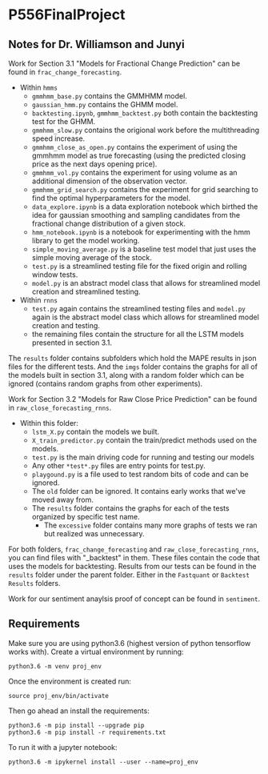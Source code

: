 # P556FinalProject

## Notes for Dr. Williamson and Junyi

Work for Section 3.1 "Models for Fractional Change Prediction" can be found in `frac_change_forecasting`.
- Within `hmms`
    - `gmmhmm_base.py` contains the GMMHMM model.
    - `gaussian_hmm.py` contains the GHMM model.
    - `backtesting.ipynb`,  `gmmhmm_backtest.py` both contain the backtesting test for the GHMM.
    - `gmmhmm_slow.py` contains the origional work before the multithreading speed increase.
    - `gmmhmm_close_as_open.py` contains the experiment of using the gmmhmm model as true forecasting (using the predicted closing price as the next days opening price).
    - `gmmhmm_vol.py` contains the experiment for using volume as an additional dimension of the observation vector.
    - `gmmhmm_grid_search.py` contains the experiment for grid searching to find the optimal hyperparameters for the model. 
    - `data_explore.ipynb` is a data exploration notebook which birthed the idea for gaussian smoothing and sampling candidates from the fractional change distribution of a given stock.
    - `hmm_notebook.ipynb` is a notebook for experimenting with the hmm library to get the model working.
    - `simple_moving_average.py` is a baseline test model that just uses the simple moving average of the stock.
    - `test.py` is a streamlined testing file for the fixed origin and rolling window tests.
    - `model.py` is an abstract model class that allows for streamlined model creation and streamlined testing.
- Within `rnns`
    - `test.py` again contains the streamlined testing files and `model.py` again is the abstract model class which allows for streamlined model creation and testing. 
    - the remaining files contain the structure for all the LSTM models presented in section 3.1.

The `results` folder contains subfolders which hold the MAPE results in json files for the different tests. And the `imgs` folder contains the graphs for all of the models built in section 3.1, along with a random folder which can be ignored (contains random graphs from other experiments).

Work for Section 3.2 "Models for Raw Close Price Prediction" can be found in `raw_close_forecasting_rnns`.  
  - Within this folder:  
    - `lstm_X.py` contain the models we built.  
    - `X_train_predictor.py` contain the train/predict methods used on the models.  
    - `test.py` is the main driving code for running and testing our models  
    - Any other `*test*.py` files are entry points for test.py.  
    - `playgound.py` is a file used to test random bits of code and can be ignored.  
    - The `old` folder can be ignored. It contains early works that we've moved away from.  
    - The `results` folder contains the graphs for each of the tests organized by specific test name.  
      - The `excessive` folder contains many more graphs of tests we ran but realized was unnecessary.  

For both folders, `frac_change_forecasting` and `raw_close_forecasting_rnns`, you can find files with "\_backtest" in them. These files contain the code that uses the models for backtesting. Results from our tests can be found in the `results` folder under the parent folder. Either in the `Fastquant` or `Backtest Results` folders.

Work for our sentiment anaylsis proof of concept can be found in `sentiment`.

## Requirements

Make sure you are using python3.6 (highest version of python tensorflow works with). Create a virtual environment by running:

```
python3.6 -m venv proj_env
```

Once the environment is created run:

```
source proj_env/bin/activate
```

Then go ahead an install the requirements:

```
python3.6 -m pip install --upgrade pip
python3.6 -m pip install -r requirements.txt
```

To run it with a jupyter notebook:

```
python3.6 -m ipykernel install --user --name=proj_env
```
